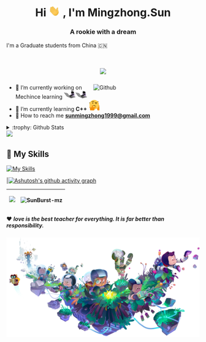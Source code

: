 

<h1 align="center">Hi <img src="https://github.com/xJoyLu/xJoyLu/blob/main/assets/Hi.gif?raw=true" width="30"> , I'm Mingzhong.Sun</h1>
<h3 align="center">A rookie with a dream</h3>
 

I'm a Graduate students from China 🇨🇳

<h1 align="center">
  <a href="https://sunguoqi.com/">
    <img src="https://readme-typing-svg.herokuapp.com/?lines=console.log(%22Hello%2C%20World!%22);小孙同学祝您今天愉快!&center=true&size=27">
  </a>
</h1>

<img width="55%" align="right" alt="Github" src="https://raw.githubusercontent.com/onimur/.github/master/.resources/git-header.svg" />

- 🔭 I’m currently working on Mechince learning <img src="https://github.com/xJoyLu/xJoyLu/blob/main/assets/pilipala.gif?raw=true" width="30"><img src="https://github.com/xJoyLu/xJoyLu/blob/main/assets/pilipala.gif?raw=true" width="30">
- 🌱 I’m currently learning **C++** <img src="https://github.com/xJoyLu/xJoyLu/blob/main/assets/hmm.gif?raw=true" width="30">
- 💌 How to reach me **sunmingzhong1999@gmail.com**

<details>
<summary>:trophy: Github Stats</summary>
<img src="https://github-profile-trophy.vercel.app/?username=SunBurst-mz">
</details>

<img src="https://quotes-github-readme.vercel.app/api?type=horizontal&theme=light" />

## 🧰 My Skills

[![My Skills](https://skillicons.dev/icons?i=c,cpp,py,matlab,latex,ps,twitter,github,e&theme=light)](https://skillicons.dev)

|[![Ashutosh's github activity graph](https://github-readme-activity-graph.vercel.app/graph?username=Ashutosh00710&theme=github-light)](https://github.com/ashutosh00710/github-readme-activity-graph)



|<p><img src="https://bad-apple-github-readme.vercel.app/api?show_bg=1&username=SunBurst-mz"></p>|<p><img align="center" src="https://github-readme-streak-stats.herokuapp.com/?user=SunBurst-mz&" alt="SunBurst-mz" /></p>|
|---|---|

 <a>❤️ ***love is the best teacher for everything. It is far better than responsibility.***</a>

<h3 align="center"><img align="center" width="600" src="https://github.com/xJoyLu/xJoyLu/blob/main/assets/github.png?raw=true"></h3>

